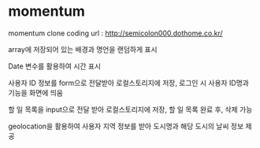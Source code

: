 # momentum
momentum clone coding url
: http://semicolon000.dothome.co.kr/

<!-- ./js/backgrond.js + ./js/quotes.js -->
array에 저장되어 있는 배경과 명언을 랜덤하게 표시

<!-- ./js/clock.js -->
Date 변수를 활용하여 시간 표시

<!-- ./js/greetings.js -->
사용자 ID 정보를 form으로 전달받아 로컬스토리지에 저장, 로그인 시 사용자 ID명과 기능을 화면에 띄움

<!-- ./js/todo.js -->
할 일 목록을 input으로 전달 받아 로컬스토리지에 저장, 할 일 목록 완료 후, 삭제 가능

<!-- ./js/weather.js -->
geolocation을 활용하여 사용자 지역 정보를 받아 도시명과 해당 도시의 날씨 정보 제공